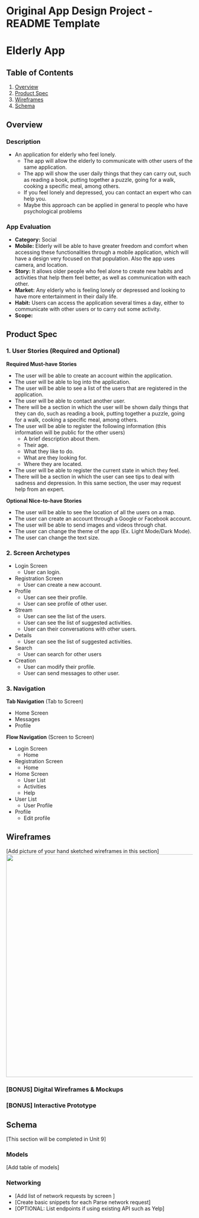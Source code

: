 Original App Design Project - README Template
===

# Elderly App

## Table of Contents
1. [Overview](#Overview)
1. [Product Spec](#Product-Spec)
1. [Wireframes](#Wireframes)
2. [Schema](#Schema)

## Overview
### Description
-  An application for elderly who feel lonely.
   -  The app will allow the elderly to communicate with other  users of the same application.
   -  The app will show the user daily things that they can carry out, such as reading a book, putting together a puzzle, going for a walk, cooking a specific meal, among others.
   -  If you feel lonely and depressed, you can contact an expert who can help you.
   -  Maybe this approach can be applied in general to people who have psychological problems

### App Evaluation
- **Category:** Social 
- **Mobile:** Elderly will be able to have greater freedom and comfort when accessing these functionalities through a mobile application, which will have a design very focused on that population. Also the app uses camera, and location. 
- **Story:** It allows older people who feel alone to create new habits and activities that help them feel better, as well as communication with each other.
- **Market:** Any elderly who is feeling lonely or depressed and looking to have more entertainment in their daily life.
- **Habit:** Users can access the application several times a day, either to communicate with other users or to carry out some activity.
- **Scope:** 

## Product Spec

### 1. User Stories (Required and Optional)

**Required Must-have Stories**

* The user will be able to create an account within the application.
* The user will be able to log into the application.
* The user will be able to see a list of the users that are registered in the application.
* The user will be able to contact another user. 
* There will be a section in which the user will be shown daily things that they can do, such as reading a book, putting together a puzzle, going for a walk, cooking a specific meal, among others.
* The user will be able to register the following information (this information will be public for the other users) 
    * A brief description about them.
    * Their age.
    * What they like to do.
    * What are they looking for. 
    * Where they are located. 
* The user will be able to register the current state in which they feel.
* There will be a section in which the user can see tips to deal with sadness and depression. In this same section, the user may request help from an expert. 


**Optional Nice-to-have Stories**

* The user will be able to see the location of all the users on a map.
* The user can create an account through a Google or Facebook account.
* The user will be able to send images and videos through chat.
* The user can change the theme of the app (Ex. Light Mode/Dark Mode).
* The user can change the text size.

### 2. Screen Archetypes

* Login Screen
   * User can login.
* Registration Screen
   * User can create a new account.
* Profile
   * User can see their profile.
   * User can see profile of other user.
* Stream
   * User can see the list of the users.
   * User can see the list of suggested activities.
   * User can their conversations with other users.
* Details 
   * User can see the list of suggested activities.
* Search
   * User can search for other users
* Creation
   * User can modify their profile.
   * User can send messages to other user.
   

  
### 3. Navigation

**Tab Navigation** (Tab to Screen)

* Home Screen
* Messages
* Profile

**Flow Navigation** (Screen to Screen)

* Login Screen
   * Home
* Registration Screen
   * Home
* Home Screen
   * User List
   * Activities
   * Help
* User List
   * User Profile
* Profile
   * Edit profile


## Wireframes
[Add picture of your hand sketched wireframes in this section]
<img src="YOUR_WIREFRAME_IMAGE_URL" width=600>

### [BONUS] Digital Wireframes & Mockups

### [BONUS] Interactive Prototype

## Schema 
[This section will be completed in Unit 9]
### Models
[Add table of models]
### Networking
- [Add list of network requests by screen ]
- [Create basic snippets for each Parse network request]
- [OPTIONAL: List endpoints if using existing API such as Yelp]
